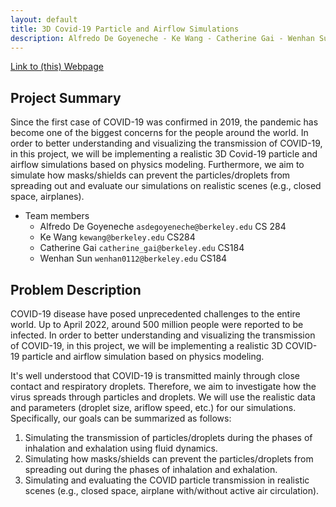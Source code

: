 ```yaml
---
layout: default
title: 3D Covid-19 Particle and Airflow Simulations
description: Alfredo De Goyeneche - Ke Wang - Catherine Gai - Wenhan Sun
---
```


[Link to (this) Webpage](https://cal-cs184-student.github.io/sp22-project-webpages-KeWang0622/final_project/index.html)

[//]: # ([Link to Code]&#40;https://github.com/cal-cs184-student/p1-rasterizer-sp22-mr_graphics&#41;)

## Project Summary
Since the first case of COVID-19 was confirmed in 2019, the pandemic has become one of the biggest concerns for the people around the world.
In order to better understanding and visualizing the transmission of COVID-19, in this project, we will be implementing a realistic 3D Covid-19 particle and airflow simulations based on physics modeling.
Furthermore, we aim to simulate how masks/shields can prevent the particles/droplets from spreading out and evaluate our simulations on realistic scenes (e.g., closed space, airplanes).

* Team members
    * Alfredo De Goyeneche `asdegoyeneche@berkeley.edu` CS 284
    * Ke Wang `kewang@berkeley.edu` CS284
    * Catherine Gai `catherine_gai@berkeley.edu` CS184
    * Wenhan Sun `wenhan0112@berkeley.edu` CS184


## Problem Description
COVID-19 disease have posed unprecedented challenges to the entire world. Up to April 2022, around 500 million people were reported to be infected. In order to better understanding and visualizing the transmission of COVID-19, in this project, we will be implementing a realistic 3D COVID-19 particle and airflow simulation based on physics modeling.

It's well understood that COVID-19 is transmitted mainly through close contact and respiratory droplets. Therefore, we aim to investigate how the virus spreads through particles and droplets. We will use the realistic data and parameters (droplet size, ariflow speed, etc.) for our simulations. Specifically, our goals can be summarized as follows:
1) Simulating the transmission of particles/droplets during the phases of inhalation and exhalation using fluid dynamics.
2) Simulating how masks/shields can prevent the particles/droplets from spreading out during the phases of inhalation and exhalation.
3) Simulating and evaluating the COVID particle transmission in realistic scenes (e.g., closed space, airplane with/without active air circulation).
